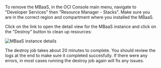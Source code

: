 
To remove the MBaaS, in the OCI Console main menu, navigate to "Developer Services" then "Resource Manager - Stacks".  Make sure you
are in the correct region and compartment where you installed the MBaaS.

Click on the link to open the detail view for the MBaaS instance and click on the "Destroy" button to clean up resources:

![MBaaS instance details](../mbaas-destroy.png)

The destroy job takes about 20 minutes to complete.  You should review the logs at the end to make sure it completed succesfully.
If there were any errors, in most cases running the destroy job again will fix any issues.
